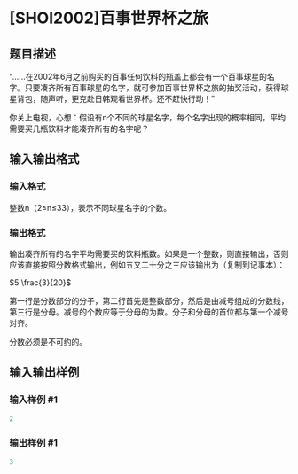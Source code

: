 # [SHOI2002]百事世界杯之旅

## 题目描述

“……在2002年6月之前购买的百事任何饮料的瓶盖上都会有一个百事球星的名字。只要凑齐所有百事球星的名字，就可参加百事世界杯之旅的抽奖活动，获得球星背包，随声听，更克赴日韩观看世界杯。还不赶快行动！”

你关上电视，心想：假设有n个不同的球星名字，每个名字出现的概率相同，平均需要买几瓶饮料才能凑齐所有的名字呢？

## 输入输出格式

### 输入格式

整数n（2≤n≤33），表示不同球星名字的个数。

### 输出格式

输出凑齐所有的名字平均需要买的饮料瓶数。如果是一个整数，则直接输出，否则应该直接按照分数格式输出，例如五又二十分之三应该输出为（复制到记事本）：

$5 \frac{3}{20}$

第一行是分数部分的分子，第二行首先是整数部分，然后是由减号组成的分数线，第三行是分母。减号的个数应等于分母的为数。分子和分母的首位都与第一个减号对齐。

分数必须是不可约的。

## 输入输出样例

### 输入样例 #1

```cpp
2

```
### 输出样例 #1

```cpp
3

```
